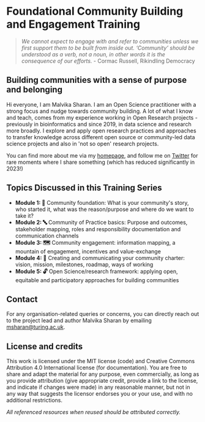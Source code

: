 # Foundational Community Building and Engagement Training

> *We cannot expect to engage with and refer to communities unless we first support them to be built from inside out. ‘Community’ should be understood as a verb, not a noun, in other words it is the consequence of our efforts.* - Cormac Russell, Rikindling Democracy

## Building communities with a sense of purpose and belonging

Hi everyone, I am Malvika Sharan.
I am an Open Science practitioner with a strong focus and nudge towards community building.
A lot of what I know and teach, comes from my experience working in Open Research projects - previously in bioinformatics and since 2019, in data science and research more broadly. 
I explore and apply open research practices and approaches to transfer knowledge across different open source or community-led data science projects and also in 'not so open' research projects.

You can find more about me via my [homepage](https://malvikasharan.github.io/), and follow me on [Twitter](https://twitter.com/MalvikaSharan) for rare moments where I share something (which has reduced significantly in 2023!)

## Topics Discussed in this Training Series

- **Module 1: 🚧** Community foundation: What is your community's story, who started it, what was the reason/purpose and where do we want to take it?
- **Module 2: 🔤** Community of Practice basics: Purpose and outcomes, stakeholder mapping, roles and responsibility documentation and communication channels
- **Module 3: 🗺** Community engagement: information mapping, a mountain of engagement, incentives and value-exchange
- **Module 4: 📜** Creating and communicating your community charter: vision, mission, milestones, roadmap, ways of working
- **Module 5: 🔓** Open Science/research framework: applying open, equitable and participatory approaches for building communities

## Contact 

For any organisation-related queries or concerns, you can directly reach out to the project lead and author Malvika Sharan by emailing msharan@turing.ac.uk.

## License and credits

This work is licensed under the MIT license (code) and Creative Commons Attribution 4.0 International license (for documentation). You are free to share and adapt the material for any purpose, even commercially, as long as you provide attribution (give appropriate credit, provide a link to the license, and indicate if changes were made) in any reasonable manner, but not in any way that suggests the licensor endorses you or your use, and with no additional restrictions.

_All referenced resources when reused should be attributed correctly._